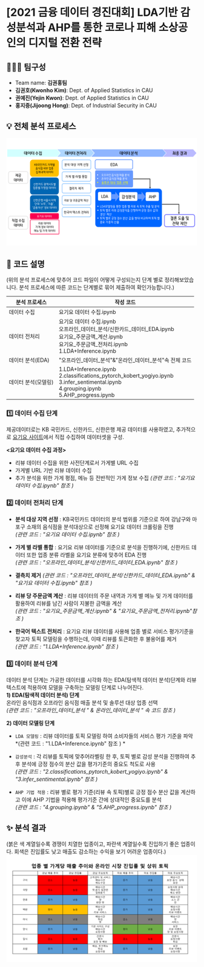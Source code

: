 ﻿# [2021 금융 데이터 경진대회] LDA기반 감성분석과 AHP를 통한 코로나 피해 소상공인의 디지털 전환 전략


## 👩‍👦‍👦 팀구성
- Team name: **김권홍팀**
- **김권호(Kwonho Kim)**: Dept. of Applied Statistics in CAU      
- **권예진(Yejin Kwon)**: Dept. of Applied Statistics in CAU   
- **홍지중(Jijoong Hong)**:  Dept. of Industrial Security in CAU   



## 💡 전체 분석 프로세스
![프로세스 사진.png](https://github.com/Becky-Kwon/Kim-Kwon-Hong/blob/master/%EC%9D%B4%EB%AF%B8%EC%A7%80/%ED%94%84%EB%A1%9C%EC%84%B8%EC%8A%A4%20%EC%82%AC%EC%A7%84.png?raw=true)

## 👀 코드 설명
(위의 분석 프로세스에 맞추어 코드 파일이 어떻게 구성되는지 단계 별로 정리해보았습니다. 분석 프로세스에 따른 코드는 단계별로 묶어 제출하여 확인가능합니다.)

|분석 프로세스|작성 코드|
|------|--------|
|데이터 수집|요기요 데이터 수집.ipynb|
|데이터 전처리|요기요 데이터 수집.ipynb<br>오프라인_데이터_분석/신한카드_데이터_EDA.ipynb<br>요기요_주문금액_계산.ipynb<br>요기요_주문금액_전처리.ipynb<br> 1.LDA+Inference.ipynb|
|데이터 분석(EDA)|"오프라인_데이터_분석"&"온라인_데이터_분석"속 전체 코드<br>|
|데이터 분석(모델링)|1.LDA+Inference.ipynb<br>2.classifications_pytorch_kobert_yogiyo.ipynb<br>3.infer_sentimental.ipynb<br>4.grouping.ipynb<br>5.AHP_progress.ipynb<br>|


###  1️⃣ 데이터 수집 단계
제공데이터로는 KB 국민카드, 신한카드, 신한은행 제공 데이터를 사용하였고, 추가적으로 [요기요 사이트](https://www.yogiyo.co.kr/mobile/#/)에서 직접 수집하여 데이터셋을 구성.  

**<요기요 데이터 수집 과정>**
- 리뷰 데이터 수집을 위한 사전단계로서 가게별 URL 수집
- 가게별 URL 기반 리뷰 데이터 수집
- 추가 분석을 위한 가게 평점, 메뉴 등 전반적인 가게 정보 수집
 *(관련 코드 : "요기요 데이터 수집.ipynb" 참조 )*

###  2️⃣ 데이터 전처리 단계
 - **분석 대상 지역 선정** 
 : KB국민카드 데이터의 분석 범위를 기준으로 하여 강남구와 마포구 소재의 음식점을 분석대상으로 선정해 요기요 데이터 크롤링을 진행  
 *(관련 코드 : "요기요 데이터 수집.ipynb" 참조 )*
 
- **가게 별 라벨 통합**
: 요기요 리뷰 데이터를  기준으로  분석을  진행하기에, 신한카드  데이터  또한  업종  분류  라벨을  요기요  분류에  맞추어 EDA 진행  
 *(관련 코드 :  "오프라인_데이터_분석/신한카드_데이터_EDA.ipynb" 참조 )*
 
- **결측치 제거**
*(관련 코드 :  "오프라인_데이터_분석/신한카드_데이터_EDA.ipynb" & "요기요 데이터 수집.ipynb" 참조 )*  

- **리뷰 당 주문금액 계산**
: 리뷰  데이터의  주문  내역과  가게  별  메뉴  및  가게  데이터를  활용하여  리뷰를  남긴  사람이  지불한  금액을  계산  
 *(관련 코드 :  "요기요_주문금액_계산.ipynb" & "요기요_주문금액_전처리.ipynb"참조 )*

- **한국어 텍스트 전처리**
: 요기요  리뷰  데이터를  사용해  업종  별로  서비스  평가기준을  찾고자  토픽  모델링을  수행하는데, 이때  리뷰를  토큰화한  후  불용어를  제거  
*(관련 코드 :  "1.LDA+Inference.ipynb" 참조 )*


###  3️⃣ 데이터 분석 단계
데이터 분석 단계는 가공한 데이터를 시각화 하는 EDA(탐색적 데이터 분석)단계와 리뷰 텍스트에 적용하여 모델을 구축하는 모델링 단계로 나누어진다.  
**1) EDA(탐색적 데이터 분석) 단계**  
 온라인 음식점과 오프라인 음식점 매출 분석 및 솔루션 대상 업종 선택  
*(관련 코드 :  "오프라인_데이터_분석 "  & 온라인_데이터_분석 " 속 코드 참조 )*

**2) 데이터 모델링 단계**
- `LDA 모델링` :  리뷰 데이터를 토픽 모델링 하여 소비자들의 서비스 평가 기준을 파악  
*(관련 코드 :   "1.LDA+Inference.ipynb" 참조 )  *  

- `감성분석` :  각 리뷰를 토픽에 맞추어라벨링 한 후, 토픽 별로 감성 분석을 진행하여 추후 분석에 긍정 점수의 분산 값을 평가기준의 중요도 척도로 사용   
*(관련 코드 :  "2.classifications_pytorch_kobert_yogiyo.ipynb" & "3.infer_sentimental.ipynb" 참조 )*    

- `AHP 기법 적용` : 리뷰 별로 평가 기준(리뷰 속 토픽)별로 긍정 점수 분산 값을 계산하고 이에 AHP 기법을 적용해 평가기준 간에 상대적인 중요도를 분석  
*(관련 코드 :  "4.grouping.ipynb" & "5.AHP_progress.ipynb" 참조 )*   

      

## ✨ 분석 결과
(붉은 색 계열일수록 경쟁이 치열한 업종이고, 파란색 계열일수록 진입하기 좋은 업종이다. 회색은 진입률도 낮고 매출도 감소하는 수익을 보기 어려운 업종이다.)
![분석결과.png](https://github.com/Becky-Kwon/Kim-Kwon-Hong/blob/master/%EC%9D%B4%EB%AF%B8%EC%A7%80/%EB%B6%84%EC%84%9D%EA%B2%B0%EA%B3%BC.png?raw=true)




